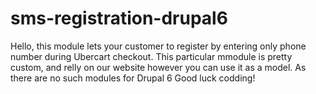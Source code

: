 sms-registration-drupal6
========================

Hello, this module lets your customer to register by entering only phone number during Ubercart checkout.
This particular mmodule is pretty custom, and relly on our website however you can use it as a model. As there are no such modules for Drupal 6
Good luck codding!
